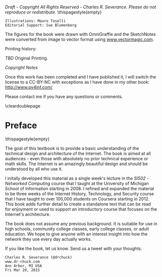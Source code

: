 *Draft - Copyright All Rights Reserved - Charles R. Severance.
Please do not reproduce or redistribute.*
\thispagestyle{empty}

    Illustrations: Mauro Toselli
    Editorial Support: Sue Blumenberg

The figures for the book were drawn with OmniGraffle and the SketchNotes
were converted from image to vector format using www.vectormagic.com.

Printing history:

*TBD* Original Printing.

*Copyright Notes*

Once this work has been completed and I have published it, 
I will switch the license to a CC-BY-NC with exceptions as I have done 
in my other book: http://www.py4inf.com/

Please contact me if you have any questions or comments.

\cleardoublepage

Preface
=======
\thispagestyle{empty}

The goal of this textbook is to provide a basic understanding of
the technical design and architecture of the Internet.
The book is aimed at all audiences - even those with absolutely no prior
technical experience or math skills.  The Internet is an amazingly beautiful
design and should be understood by all who use it.

I initally developed this material as a single week's lecture in 
the *SI502 - Networked Computing* course that I taught at the
University of Michigan School of Information starting in 2008.
I refined and expanded the material to be three weeks of the 
Internet History, Technology, and Security course 
that I have taught to over 100,000 students on Coursera 
starting in 2012. This book adds further detail to create a standalone
text that can be read for enjoyment or used to support an introductory course
that focuses on the Internet's architecture.

The book does not assume any previous background.  It is suitable
for use in high schools, community college classes, early college classes, or 
adult education.  We hope to give anyone with an interest insight into how
the network they use every day actually works.

If you like the book, let us know.  Send us a tweet with your thoughts.

    Charles R. Severance (@drchuck)
    www.dr-chuck.com
    Ann Arbor, MI USA
    Fri Mar 20, 2015

